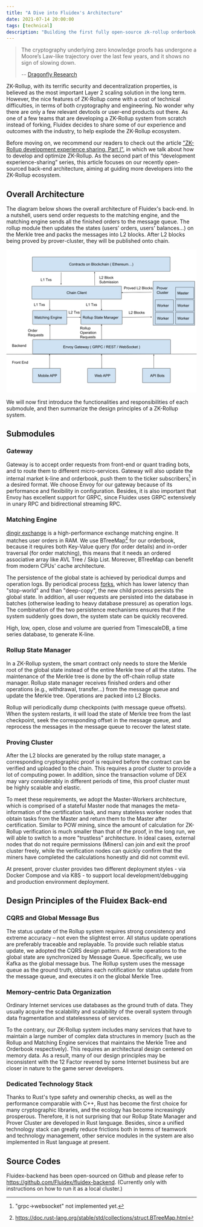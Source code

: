 ```yaml
---
title: "A Dive into Fluidex's Architecture"
date: 2021-07-14 20:00:00
tags: [technical]
description: "Building the first fully open-source zk-rollup orderbook dex in the world."
---
```


> The cryptography underlying zero knowledge proofs has undergone a Moore’s Law-like trajectory over the last few years, and it shows no sign of slowing down.
> 
> -- [Dragonfly Research](https://medium.com/dragonfly-research/im-worried-nobody-will-care-about-rollups-554bc743d4f1)

ZK-Rollup, with its terrific security and decentralization properties, is believed as the most important Layer 2 scaling solution in the long term. However, the nice features of ZK-Rollup come with a cost of technical difficulties, in terms of both cryptography and engineering. No wonder why there are only a few relevant devtools or user-end products out there. As one of a few teams that are developing a ZK-Rollup system from scratch instead of forking, Fluidex decides to share some of our experience and outcomes with the industry, to help explode the ZK-Rollup ecosystem.

Before moving on, we recommend our readers to check out the article ["ZK-Rollup development experience sharing, Part I"](/en/blog/zkrollup-intro1/), in which we talk about how to develop and optimize ZK-Rollup. As the second part of this “development experience-sharing” series, this article focuses on our recently open-sourced back-end architecture, aiming at guiding more developers into the ZK-Rollup ecosystem.

## Overall Architecture

The diagram below shows the overall architecture of Fluidex's back-end. In a nutshell, users send order requests to the matching engine, and the matching engine sends all the finished orders to the message queue. The rollup module then updates the states (users' orders, users' balances...) on the Merkle tree and packs the messages into L2 blocks. After L2 blocks being proved by prover-cluster, they will be published onto chain.

<p align="center">
  <img src="Fluidex Architecture.svg" width="600" >
</p>

We will now first introduce the functionalities and responsibilities of each submodule, and then summarize the design principles of a ZK-Rollup system.

## Submodules

### Gateway

Gateway is to accept order requests from front-end or quant trading bots, and to route them to different micro-services. Gateway will also update the internal market k-line and orderbook, push them to the ticker subscribers[^1] in a desired format. We choose Envoy for our gateway because of its performance and flexibility in configuration. Besides, it is also important that Envoy has excellent support for GRPC, since Fluidex uses GRPC extensively in unary RPC and bidirectional streaming RPC.

### Matching Engine

[dingir exchange](https://github.com/Fluidex/dingir-exchange) is a high-performance exchange matching engine. It matches user orders in RAM. We use BTreeMap[^2] for our orderbook, because it requires both Key-Value query (for order details) and in-order traversal (for order matching), this means that it needs an ordered associative array like AVL Tree / Skip List. Moreover, BTreeMap can benefit from modern CPUs' cache architecture.

The persistence of the global state is achieved by periodical dumps and operation logs. By periodical process [forks](https://en.wikipedia.org/wiki/Fork_(system_call)), which has lower latency than "stop-world" and than "deep-copy", the new child process persists the global state. In addition, all user requests are persisted into the database in batches (otherwise leading to heavy database pressure) as operation logs. The combination of the two persistence mechanisms ensures that if the system suddenly goes down, the system state can be quickly recovered.

High, low, open, close and volume are queried from TimescaleDB, a time series database, to generate K-line.

### Rollup State Manager

In a ZK-Rollup system, the smart contract only needs to store the Merkle root of the global state instead of the entire Merkle tree of all the states. The maintenance of the Merkle tree is done by the off-chain rollup state manager. Rollup state manager receives finished orders and other operations (e.g., withdrawal, transfer...) from the message queue and update the Merkle tree. Operations are packed into L2 Blocks.

Rollup will periodically dump checkpoints (with message queue offsets). When the system restarts, it will load the state of Merkle tree from the last checkpoint, seek the corresponding offset in the message queue, and reprocess the messages in the message queue to recover the latest state.

### Proving Cluster

After the L2 blocks are generated by the rollup state manager, a corresponding cryptographic proof is required before the contract can be verified and uploaded to the chain. This requires a proof cluster to provide a lot of computing power. In addition, since the transaction volume of DEX may vary considerably in different periods of time, this proof cluster must be highly scalable and elastic.

To meet these requirements, we adopt the Master-Workers architecture, which is comprised of a stateful Master node that manages the meta-information of the certification task, and many stateless worker nodes that obtain tasks from the Master and return them to the Master after certification. Similar to POW mining, since the amount of calculation for ZK-Rollup verification is much smaller than that of the proof, in the long run, we will able to switch to a more "trustless" architecture. In ideal cases, external nodes that do not require permissions (Miners) can join and exit the proof cluster freely, while the verification nodes can quickly confirm that the miners have completed the calculations honestly and did not commit evil.

At present, prover cluster provides two different deployment styles - via Docker Compose and via K8S - to support local development/debugging and production environment deployment.

## Design Principles of the Fluidex Back-end

### CQRS and Global Message Bus

The status update of the Rollup system requires strong consistency and extreme accuracy – not even the slightest error. All status update operations are preferably traceable and replayable. To provide such reliable status update, we adopted the CQRS design pattern. All write operations to the global state are synchronized by Message Queue. Specifically, we use Kafka as the global message bus. The Rollup system uses the message queue as the ground truth, obtains each notification for status update from the message queue, and executes it on the global Merkle Tree.

### Memory-centric Data Organization

Ordinary Internet services use databases as the ground truth of data. They usually acquire the scalability and scalability of the overall system through data fragmentation and statelessness of services.

To the contrary, our ZK-Rollup system includes many services that have to maintain a large number of complex data structures in memory (such as the Rollup and Matching Engine services that maintains the Merkle Tree and Orderbook respectively). This requires an architectural design centered on memory data. As a result, many of our design principles may be inconsistent with the 12 Factor revered by some Internet business but are closer in nature to the game server developers.

### Dedicated Technology Stack

Thanks to Rust's type safety and ownership checks, as well as the performance comparable with C++, Rust has become the first choice for many cryptographic libraries, and the ecology has become increasingly prosperous. Therefore, it is not surprising that our Rollup State Manager and Prover Cluster are developed in Rust language. Besides, since a unified technology stack can greatly reduce frictions both in terms of teamwork and technology management, other service modules in the system are also implemented in Rust language at present.

## Source Codes

Fluidex-backend has been open-sourced on Github and please refer to https://github.com/Fluidex/fluidex-backend. (Currently only with instructions on how to run it as a local cluster.) 

[^1]: "grpc->websocket" not implemented yet.
[^2]: https://doc.rust-lang.org/stable/std/collections/struct.BTreeMap.html
